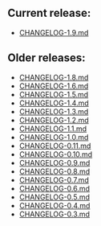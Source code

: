 ## Current release:
  * [CHANGELOG-1.9.md][19]

## Older releases:
  * [CHANGELOG-1.8.md][18]
  * [CHANGELOG-1.6.md][16]
  * [CHANGELOG-1.5.md][15]
  * [CHANGELOG-1.4.md][14]
  * [CHANGELOG-1.3.md][13]
  * [CHANGELOG-1.2.md][12]
  * [CHANGELOG-1.1.md][11]
  * [CHANGELOG-1.0.md][10]
  * [CHANGELOG-0.11.md][9]
  * [CHANGELOG-0.10.md][8]
  * [CHANGELOG-0.9.md][7]
  * [CHANGELOG-0.8.md][6]
  * [CHANGELOG-0.7.md][5]
  * [CHANGELOG-0.6.md][4]
  * [CHANGELOG-0.5.md][3]
  * [CHANGELOG-0.4.md][2]
  * [CHANGELOG-0.3.md][1]


[19]: https://github.com/vmware-tanzu/velero/blob/main/changelogs/CHANGELOG-1.9.md
[18]: https://github.com/vmware-tanzu/velero/blob/main/changelogs/CHANGELOG-1.8.md
[17]: https://github.com/vmware-tanzu/velero/blob/main/changelogs/CHANGELOG-1.7.md
[16]: https://github.com/vmware-tanzu/velero/blob/main/changelogs/CHANGELOG-1.6.md
[15]: https://github.com/vmware-tanzu/velero/blob/main/changelogs/CHANGELOG-1.5.md
[14]: https://github.com/vmware-tanzu/velero/blob/main/changelogs/CHANGELOG-1.4.md
[13]: https://github.com/vmware-tanzu/velero/blob/main/changelogs/CHANGELOG-1.3.md
[12]: https://github.com/vmware-tanzu/velero/blob/main/changelogs/CHANGELOG-1.2.md
[11]: https://github.com/vmware-tanzu/velero/blob/main/changelogs/CHANGELOG-1.1.md
[10]: https://github.com/vmware-tanzu/velero/blob/main/changelogs/CHANGELOG-1.0.md
[9]: https://github.com/vmware-tanzu/velero/blob/main/changelogs/CHANGELOG-0.11.md
[8]: https://github.com/vmware-tanzu/velero/blob/main/changelogs/CHANGELOG-0.10.md
[7]: https://github.com/vmware-tanzu/velero/blob/main/changelogs/CHANGELOG-0.9.md
[6]: https://github.com/vmware-tanzu/velero/blob/main/changelogs/CHANGELOG-0.8.md
[5]: https://github.com/vmware-tanzu/velero/blob/main/changelogs/CHANGELOG-0.7.md
[4]: https://github.com/vmware-tanzu/velero/blob/main/changelogs/CHANGELOG-0.6.md
[3]: https://github.com/vmware-tanzu/velero/blob/main/changelogs/CHANGELOG-0.5.md
[2]: https://github.com/vmware-tanzu/velero/blob/main/changelogs/CHANGELOG-0.4.md
[1]: https://github.com/vmware-tanzu/velero/blob/main/changelogs/CHANGELOG-0.3.md
[0]: https://github.com/vmware-tanzu/velero/blob/main/changelogs/unreleased
